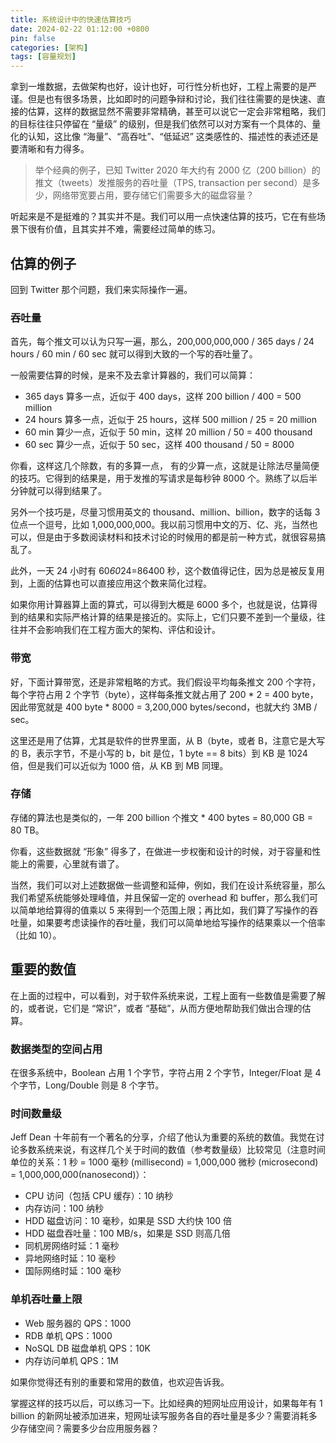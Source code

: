 ```yaml
---
title: 系统设计中的快速估算技巧
date: 2024-02-22 01:12:00 +0800
pin: false 
categories: [架构]
tags: [容量规划]
---
```


拿到一堆数据，去做架构也好，设计也好，可行性分析也好，工程上需要的是严谨。但是也有很多场景，比如即时的问题争辩和讨论，我们往往需要的是快速、直接的估算，这样的数据显然不需要非常精确，甚至可以说它一定会非常粗略，我们的目标往往只停留在 “量级” 的级别，但是我们依然可以对方案有一个具体的、量化的认知，这比像 “海量”、“高吞吐”、“低延迟” 这类感性的、描述性的表述还是要清晰和有力得多。

> 举个经典的例子，已知 Twitter 2020 年大约有 2000 亿（200 billion）的推文（tweets）发推服务的吞吐量（TPS, transaction per second）是多少，网络带宽要占用，要存储它们需要多大的磁盘容量？

听起来是不是挺难的？其实并不是。我们可以用一点快速估算的技巧，它在有些场景下很有价值，且其实并不难，需要经过简单的练习。

## 估算的例子

回到 Twitter 那个问题，我们来实际操作一遍。

### 吞吐量

首先，每个推文可以认为只写一遍，那么，200,000,000,000 / 365 days / 24 hours / 60 min / 60 sec 就可以得到大致的一个写的吞吐量了。

一般需要估算的时候，是来不及去拿计算器的，我们可以简算：

- 365 days 算多一点，近似于 400 days，这样 200 billion / 400 = 500 million
- 24 hours 算多一点，近似于 25 hours，这样 500 million / 25 = 20 million
- 60 min 算少一点，近似于 50 min，这样 20 million / 50 = 400 thousand
- 60 sec 算少一点，近似于 50 sec，这样 400 thousand / 50 = 8000

你看，这样这几个除数，有的多算一点， 有的少算一点，这就是让除法尽量简便的技巧。它得到的结果是，用于发推的写请求是每秒钟 8000 个。熟练了以后半分钟就可以得到结果了。

另外一个技巧是，尽量习惯用英文的 thousand、million、billion，数字的话每 3 位点一个逗号，比如 1,000,000,000。我以前习惯用中文的万、亿、兆，当然也可以，但是由于多数阅读材料和技术讨论的时候用的都是前一种方式，就很容易搞乱了。

此外，一天 24 小时有 60*60*24=86400 秒，这个数值得记住，因为总是被反复用到，上面的估算也可以直接应用这个数来简化过程。

如果你用计算器算上面的算式，可以得到大概是 6000 多个，也就是说，估算得到的结果和实际严格计算的结果是接近的。实际上，它们只要不差到一个量级，往往并不会影响我们在工程方面大的架构、评估和设计。

### 带宽

好，下面计算带宽，还是非常粗略的方式。我们假设平均每条推文 200 个字符，每个字符占用 2 个字节（byte），这样每条推文就占用了 200 * 2 = 400 byte，因此带宽就是 400 byte * 8000 = 3,200,000 bytes/second，也就大约 3MB / sec。

这里还是用了估算，尤其是软件的世界里面，从 B（byte，或者 B，注意它是大写的 B，表示字节，不是小写的 b，bit 是位，1 byte == 8 bits）到 KB 是 1024 倍，但是我们可以近似为 1000 倍，从 KB 到 MB 同理。

### 存储

存储的算法也是类似的，一年 200 billion 个推文 * 400 bytes = 80,000 GB = 80 TB。

你看，这些数据就 “形象” 得多了，在做进一步权衡和设计的时候，对于容量和性能上的需要，心里就有谱了。

当然，我们可以对上述数据做一些调整和延伸，例如，我们在设计系统容量，那么我们希望系统能够处理峰值，并且保留一定的 overhead 和 buffer，那么我们可以简单地给算得的值乘以 5 来得到一个范围上限；再比如，我们算了写操作的吞吐量，如果要考虑读操作的吞吐量，我们可以简单地给写操作的结果乘以一个倍率（比如 10）。

## 重要的数值

在上面的过程中，可以看到，对于软件系统来说，工程上面有一些数值是需要了解的，或者说，它们是 “常识”，或者 “基础”，从而方便地帮助我们做出合理的估算。

### 数据类型的空间占用

在很多系统中，Boolean 占用 1 个字节，字符占用 2 个字节，Integer/Float 是 4 个字节，Long/Double 则是 8 个字节。

### 时间数量级

Jeff Dean 十年前有一个著名的分享，介绍了他认为重要的系统的数值。我觉在讨论多数系统来说，有这样几个关于时间的数值（参考数量级）比较常见（注意时间单位的关系：1 秒 = 1000 毫秒 (millisecond) = 1,000,000 微秒 (microsecond) = 1,000,000,000(nanosecond)）：

- CPU 访问（包括 CPU 缓存）：10 纳秒
- 内存访问：100 纳秒
- HDD 磁盘访问：10 毫秒，如果是 SSD 大约快 100 倍
- HDD 磁盘吞吐量：100 MB/s，如果是 SSD 则高几倍
- 同机房网络时延：1 毫秒
- 异地网络时延：10 毫秒
- 国际网络时延：100 毫秒

### 单机吞吐量上限

- Web 服务器的 QPS：1000
- RDB 单机 QPS：1000
- NoSQL DB 磁盘单机 QPS：10K
- 内存访问单机 QPS：1M

如果你觉得还有别的重要和常用的数值，也欢迎告诉我。

掌握这样的技巧以后，可以练习一下。比如经典的短网址应用设计，如果每年有 1 billion 的新网址被添加进来，短网址读写服务各自的吞吐量是多少？需要消耗多少存储空间？需要多少台应用服务器？